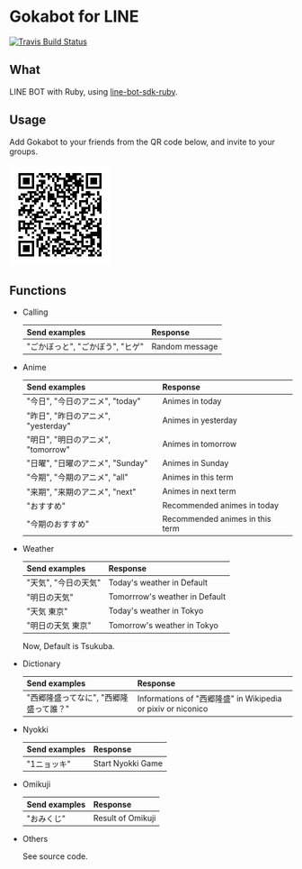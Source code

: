 # Gokabot for LINE

[![Travis Build Status](https://travis-ci.org/23prime/gokabot-line.svg)](https://travis-ci.org/github/23prime/gokabot-line)

## What

LINE BOT with Ruby, using [line-bot-sdk-ruby](https://github.com/line/line-bot-sdk-ruby).

## Usage

Add Gokabot to your friends from the QR code below, and invite to your groups.

![QR](./images/gokabotQR.png)

## Functions

- Calling

  | Send examples                    | Response        |
  |----------------------------------|-----------------|
  | "ごかぼっと", "ごかぼう", "ヒゲ" | Random message  |

- Anime
  
  | Send examples                       | Response                        |
  |-------------------------------------|---------------------------------|
  | "今日", "今日のアニメ", "today"     | Animes in today                 |
  | "昨日", "昨日のアニメ", "yesterday" | Animes in yesterday             |
  | "明日", "明日のアニメ", "tomorrow"  | Animes in tomorrow              |
  | "日曜", "日曜のアニメ", "Sunday"    | Animes in Sunday                |
  | "今期", "今期のアニメ", "all"       | Animes in this term             |
  | "来期", "来期のアニメ", "next"      | Animes in next term             |
  | "おすすめ"                          | Recommended animes in today     |
  | "今期のおすすめ"                    | Recommended animes in this term |

- Weather

  | Send examples        | Response                       |
  |----------------------|--------------------------------|
  | "天気", "今日の天気" | Today's weather in Default     |
  | "明日の天気"         | Tomorrrow's weather in Default |
  | "天気 東京"          | Today's weather in Tokyo       |
  | "明日の天気 東京"    | Tomorrow's weather in Tokyo    |

  Now, Default is Tsukuba.
  
- Dictionary

  | Send examples                          | Response                                                     |
  |----------------------------------------|--------------------------------------------------------------|
  | "西郷隆盛ってなに", "西郷隆盛って誰？" | Informations of "西郷隆盛" in Wikipedia or pixiv or niconico |

- Nyokki

  | Send examples | Response          |
  |---------------|-------------------|
  | "1ニョッキ"   | Start Nyokki Game |

- Omikuji

  | Send examples | Response          |
  |---------------|-------------------|
  | "おみくじ"    | Result of Omikuji |

- Others

  See source code.
